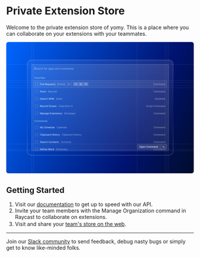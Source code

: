 # Private Extension Store

Welcome to the private extension store of yomy. This is a place where you can collaborate on your extensions with your teammates.

![Extension Store](https://raw.githubusercontent.com/raycast/extensions/main/images/header.png)

## Getting Started

1. Visit our [documentation](https://developers.raycast.com) to get up to speed with our API.
2. Invite your team members with the Manage Organization command in Raycast to collaborate on extensions.
3. Visit and share your [team's store on the web](https://raycast.com/yomy).
　
---

Join our [Slack community](https://raycast.com/community) to send feedback, debug nasty bugs or simply get to know like-minded folks.